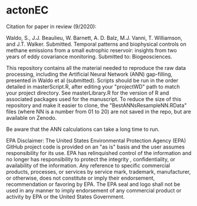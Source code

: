 # actonEC
Citation for paper in review (9/2020):

Waldo, S., J.J. Beaulieu, W. Barnett, A. D. Balz, M.J. Vanni, T. Williamson, and J.T. Walker. Submitted. Temporal patterns and biophysical controls on methane emissions from a small eutrophic reservoir: insights from two years of eddy covariance monitoring. Submitted to: Biogeosciences. 

This repository contains all the material needed to reproduce the raw data processing, including the Artificial Neural Network (ANN) gap-filling, presented in Waldo et al (submitted). Scripts should be run in the order detailed in masterScript.R, after editing your "projectWD" path to match your project directory. See masterLibrary.R for the version of R and associated packages used for the manuscript. To reduce the size of this repository and make it easier to clone, the "BestANNsResampleNN.RData" files (where NN is a number from 01 to 20) are not saved in the repo, but are available on Zenodo.  

Be aware that the ANN calculations can take a long time to run. 

EPA Disclaimer: The United States Environmental Protection Agency (EPA) GitHub project code is provided on an "as is" basis and the user assumes responsibility for its use. EPA has relinquished control of the information and no longer has responsibility to protect the integrity , confidentiality, or availability of the information. Any reference to specific commercial products, processes, or services by service mark, trademark, manufacturer, or otherwise, does not constitute or imply their endorsement, recommendation or favoring by EPA. The EPA seal and logo shall not be used in any manner to imply endorsement of any commercial product or activity by EPA or the United States Government.
